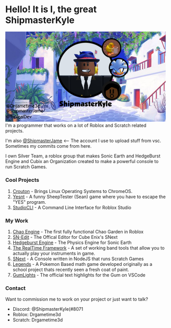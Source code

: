 # Hello! It is I, the great ShipmasterKyle

<img style="-webkit-user-select: none;margin: auto;cursor: zoom-in;background-color: hsl(0, 0%, 90%);transition: background-color 300ms;" src="banner.jpg">
I'm a programmer that works on a lot of Roblox and Scratch related projects.

I'm also [@ShipmasterJame](https://github.com/ShipmasterJame) <-- The account I use to upload stuff from vsc. Sometimes my commits come from here.

I own Silver Team, a roblox group that makes Sonic Earth and HedgeBurst Engine and Cubix an Organization created to make a powerful console to run Scratch Games. 

### Cool Projects
1. [Crouton](https://github.com/dnschneid/crouton) - Brings Linux Operating Systems to ChromeOS.
2. [Yesnt](https://github.com/SheepTester/yesnt) - A funny SheepTester (Sean) game where you have to escape the "YES" program.
3. [StudioCLI](https://github.com/R0bl0x10501050/StudioCLI) - A Command Line Interface for Roblox Studio

### My Work
1. [Chao Engine](https://github.com/ShipmasterKyle/Chao-Engine) - The first fully functional Chao Garden in Roblox
2. [SN-Edit](https://github.com/Cubix-Dev/SN-Edit) - The Offical Editor for Cube Enix's SNext
3. [Hedgeburst Engine](https://www.roblox.com/library/8261922963/ShipmasterKyles-HedgeBurst-Engine-v3-6) - The Physics Engine for Sonic Earth
4. [The RealTime Framework](https://github.com/ShipmasterKyle/RobloxMMR) - A set of working band tools that allow you to actually play your instruments in game.
5. [SNext](https://github.com/Cubix-Firmware/SNext) - A Console written in NodeJS that runs Scratch Games
6. [Legends](https://github.com/ShipmasterKyle/Legends) - A Pokemon Based math game developed originally as a school project thats recently seen a fresh coat of paint.
7. [GumLights](https://marketplace.visualstudio.com/items?itemName=Cubix.gumlights) - The official text highlights for the Gum on VSCode

### Contact
Want to commission me to work on your project or just want to talk?

- Discord: @ShipmasterKyle(#8071
- Roblox: Drgametime3d
- Scratch: Drgametime3d
